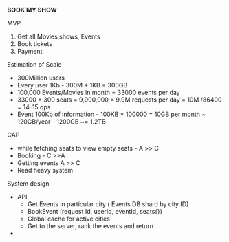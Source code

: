 **BOOK MY SHOW**

MVP
1. Get all Movies,shows, Events
2. Book tickets
3. Payment

Estimation of Scale
- 300Million users
- Every user 1Kb - 300M * 1KB = 300GB
- 100,000 Events/Movies in month = 33000 events per day
- 33000 * 300 seats = 9,900,000 = 9.9M requests per day = 10M /86400 = 14-15 qps
- Event 100Kb of information - 100KB * 100000 = 10GB per month ~ 120GB/year - 1200GB ~= 1.2TB

CAP
- while fetching seats to view empty seats - A >> C
- Booking - C >>A
- Getting events A >> C
- Read heavy system


System design
- API
  - Get Events in particular city ( Events DB shard by city ID)
  - BookEvent (request Id, userId, eventId, seats{})
  - Global cache for active cities
  - Get to the server, rank the events and return
- 
